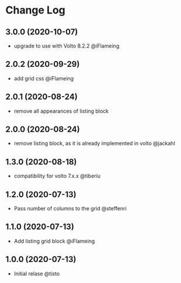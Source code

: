 # Change Log

## 3.0.0 (2020-10-07)

- upgrade to use with Volto 8.2.2 @iFlameing

## 2.0.2 (2020-09-29)

- add grid css @iFlameing

## 2.0.1 (2020-08-24)

- remove all appearances of listing block

## 2.0.0 (2020-08-24)

- remove listing block, as it is already implemented in volto @jackahl

## 1.3.0 (2020-08-18)

- compatibility for volto 7.x.x @tiberiu

## 1.2.0 (2020-07-13)

- Pass number of columns to the grid @steffenri

## 1.1.0 (2020-07-13)

- Add listing grid block @iFlameing

## 1.0.0 (2020-07-13)

- Initial relase @tisto

